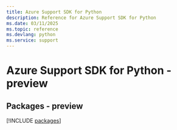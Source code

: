 ```yaml
---
title: Azure Support SDK for Python
description: Reference for Azure Support SDK for Python
ms.date: 03/11/2025
ms.topic: reference
ms.devlang: python
ms.service: support
---
```

# Azure Support SDK for Python - preview
## Packages - preview
[!INCLUDE [packages](support-index.md)]